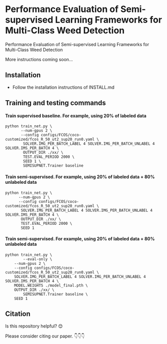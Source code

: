 # Performance Evaluation of Semi-supervised Learning Frameworks for Multi-Class Weed Detection
Performance Evaluation of Semi-supervised Learning Frameworks for Multi-Class Weed Detection

More instructions coming soon...

## Installation
- Follow the installation instructions of INSTALL.md

## Training and testing commands
#### Train supervised baseline. For example, using 20% of labeled data
```
python train_net.py \
       --num-gpus 2 \
       --config configs/FCOS/coco-customized/fcos_R_50_ut2_sup20_run0.yaml \
        SOLVER.IMG_PER_BATCH_LABEL 4 SOLVER.IMG_PER_BATCH_UNLABEL 4 SOLVER.IMS_PER_BATCH 4 \
        OUTPUT_DIR ./xx/ \
        TEST.EVAL_PERIOD 2000 \
        SEED 1 \
        SEMISUPNET.Trainer baseline
```

#### Train semi-supervised. For example, using 20% of labeled data + 80% unlabeled data
```
python train_net.py \
      --num-gpus 2 \
      --config configs/FCOS/coco-customized/fcos_R_50_ut2_sup20_run0.yaml \
       SOLVER.IMG_PER_BATCH_LABEL 4 SOLVER.IMG_PER_BATCH_UNLABEL 4 SOLVER.IMS_PER_BATCH 4 \
       OUTPUT_DIR ./xx/ \
       TEST.EVAL_PERIOD 2000 \
       SEED 1 
```
#### Train semi-supervised. For example, using 20% of labeled data + 80% unlabeled data
```
python train_net.py \
        --eval-only \
	--num-gpus 2 \
	--config configs/FCOS/coco-customized/fcos_R_50_ut2_sup20_run0.yaml \
	SOLVER.IMG_PER_BATCH_LABEL 4 SOLVER.IMG_PER_BATCH_UNLABEL 4 SOLVER.IMS_PER_BATCH 4 \
	MODEL.WEIGHTS ./model_final.pth \
	OUTPUT_DIR ./xx/ \
        SEMISUPNET.Trainer baseline \
	SEED 1 
```

## Citation

Is this repository helpful? 😊  

Please consider citing our paper. 👇👇👇


